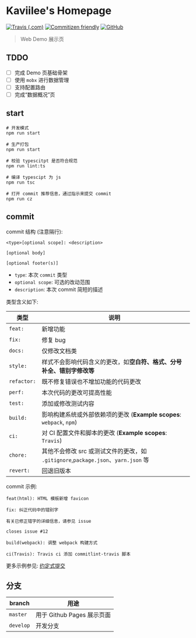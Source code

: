 # Kaviilee's Homepage

[![Travis (.com)](https://img.shields.io/travis/com/kaviilee/kaviilee.github.io)](https://travis-ci.com/github/Kaviilee/kaviilee.github.io/)
[![Commitizen friendly](https://img.shields.io/badge/commitizen-friendly-brightgreen.svg)](http://commitizen.github.io/cz-cli/)
[![GitHub](https://img.shields.io/github/license/kaviilee/kaviilee.github.io)](https://github.com/kaviilee/kaviilee.github.io/blob/master/LICENSE)

> Web Demo 展示页

## TDDO

- [ ] 完成 Demo 页基础骨架
- [ ] 使用 `mobx` 进行数据管理
- [ ] 支持配置路由
- [ ] 完成“数据概况”页

## start

``` shell
# 开发模式
npm run start

# 生产打包
npm run start

# 校验 typescitpt 是否符合规范
npm run lint:ts

# 编译 typescipt 为 js
npm run tsc

# 打开 commit 推荐信息，通过指示来提交 commit
npm run cz
```

## commit

commit 结构 (注意隔行):

``` example
<type>[optional scope]: <description>

[optional body]

[optional footer(s)]
```

- `type`: 本次 `commit` 类型
- `optional scope`: 可选的改动范围
- `description`: 本次 commit 简短的描述

类型含义如下:

| 类型        | 说明                                                                   |
| ----------- | ---------------------------------------------------------------------- |
| `feat:`     | 新增功能                                                               |
| `fix:`      | 修复 bug                                                               |
| `docs:`     | 仅修改文档类                                                           |
| `style:`    | 样式不会影响代码含义的更改，如**空白符、格式、分号补全、错别字修改等** |
| `refactor:` | 既不修复错误也不增加功能的代码更改                                     |
| `perf:`     | 本次代码的更改可提高性能                                               |
| `test:`     | 添加或修改测试内容                                                     |
| `build:`    | 影响构建系统或外部依赖项的更改 (**Example scopes**: `webpack`, `npm`)  |
| `ci:`       | 对 CI 配置文件和脚本的更改 (**Example scopes**: `Travis`)              |
| `chore:`    | 其他不会修改 src 或测试文件的更改，如 `.gitignore`,`package.json`、`yarn.json` 等                                      |
| `revert:`   | 回退旧版本                                                             |

commit 示例:

``` shell
feat(html): HTML 模板新增 favicon
```

``` shell
fix: 纠正代码中的错别字

有关已修正错字的详细信息，请参见 issue

closes issue #12
```

``` shell
build(webpack): 调整 webpack 构建方式
```

``` shell
ci(Travis): Travis ci 添加 commitlint-travis 脚本
```

更多示例参见: [约定式提交](https://www.conventionalcommits.org/zh-hans)

## 分支

| branch    | 用途     |
| --------- | -------- |
| `master`  | 用于 Github Pages 展示页面 |
| `develop` | 开发分支 |
